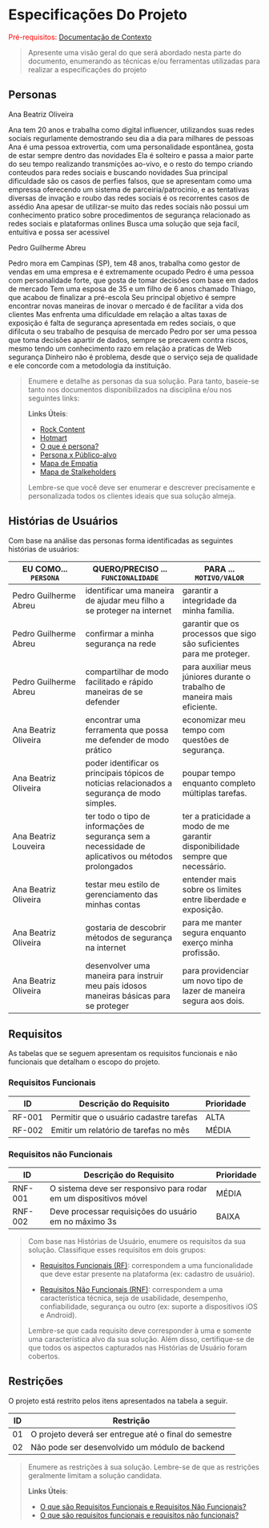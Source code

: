 # Especificações Do Projeto

<span style="color:red">Pré-requisitos: <a href="1-Contexto.md"> Documentação de Contexto</a></span>

> Apresente uma visão geral do que será abordado nesta parte do
> documento, enumerando as técnicas e/ou ferramentas utilizadas para
> realizar a especificações do projeto

## Personas

Ana Beatriz Oliveira

Ana tem 20 anos e trabalha como digital influencer, utilizandos suas redes sociais regurlamente demostrando seu dia a dia para milhares de pessoas
Ana é uma pessoa extrovertia, com uma personalidade espontânea, gosta de estar sempre dentro das novidades
Ela é solteiro e passa a maior parte do seu tempo realizando transmições ao-vivo, e o resto do tempo criando conteudos para redes sociais e buscando novidades
Sua principal dificuldade são os casos de perfies falsos, que se apresentam como uma empressa oferecendo um sistema de parceiria/patrocinio, e as tentativas diversas de invação e roubo das redes sociais é os recorrentes casos de assédio
Ana apesar de utilizar-se muito das redes sociais não possui um conhecimento pratico sobre procedimentos de segurança relacionado as redes sociais e plataformas onlines
Busca uma solução que seja facil, entuitiva e possa ser acessivel

Pedro Guilherme Abreu

Pedro mora em Campinas (SP), tem 48 anos, trabalha como gestor de vendas em uma empresa e é extremamente ocupado
Pedro é uma pessoa com personalidade forte, que gosta de tomar decisões com base em dados de mercado
Tem uma esposa de 35 e um filho de 6 anos chamado Thiago, que acabou de finalizar a pré-escola
Seu principal objetivo é sempre encontrar novas maneiras de inovar o mercado é de facilitar a vida dos clientes
Mas enfrenta uma dificuldade em relação a altas taxas de exposição é falta de segurança apresentada em redes sociais, o que difilcuta o seu trabalho de pesquisa de mercado
Pedro por ser uma pessoa que toma decisões apartir de dados, sempre se precavem contra riscos, mesmo tendo um conhecimento razo em relação a praticas de Web segurança
Dinheiro não é problema, desde que o serviço seja de qualidade e ele concorde com a metodologia da instituição.


> Enumere e detalhe as personas da sua solução. Para
> tanto, baseie-se tanto nos documentos disponibilizados na disciplina
> e/ou nos seguintes links:
>
> **Links Úteis**:
> - [Rock Content](https://rockcontent.com/blog/personas/)
> - [Hotmart](https://blog.hotmart.com/pt-br/como-criar-persona-negocio/)
> - [O que é persona?](https://resultadosdigitais.com.br/blog/persona-o-que-e/)
> - [Persona x Público-alvo](https://flammo.com.br/blog/persona-e-publico-alvo-qual-a-diferenca/)
> - [Mapa de Empatia](https://resultadosdigitais.com.br/blog/mapa-da-empatia/)
> - [Mapa de Stalkeholders](https://www.racecomunicacao.com.br/blog/como-fazer-o-mapeamento-de-stakeholders/)
>
> Lembre-se que você deve ser enumerar e descrever precisamente e
> personalizada todos os clientes ideais que sua solução almeja.

## Histórias de Usuários

Com base na análise das personas forma identificadas as seguintes histórias de usuários:

|EU COMO... `PERSONA`| QUERO/PRECISO ... `FUNCIONALIDADE` |PARA ... `MOTIVO/VALOR`                 |
|--------------------|------------------------------------|----------------------------------------|
|Pedro Guilherme Abreu|identificar uma maneira de ajudar meu filho a se proteger na internet |garantir a integridade da minha família.|            
|Pedro Guilherme Abreu| confirmar a minha segurança na rede |garantir que os processos que sigo são suficientes para me proteger. |
|Pedro Guilherme Abreu|compartilhar de modo facilitado e rápido maneiras de se defender | para auxiliar meus júniores durante o trabalho de maneira mais eficiente.|
|Ana Beatriz Oliveira| encontrar uma ferramenta que possa me defender de modo prático | economizar meu tempo com questões de segurança.|
|Ana Beatriz Oliveira|poder identificar os principais tópicos de noticias relacionados a segurança de modo simples.| poupar tempo enquanto completo múltiplas tarefas.|
|Ana Beatriz Louveira|ter todo o tipo de informações de segurança sem a necessidade de aplicativos ou métodos prolongados | ter a praticidade a modo de me garantir disponibilidade sempre que necessário.|
|Ana Beatriz Oliveira| testar meu estilo de gerenciamento das minhas contas| entender mais sobre os limites entre liberdade e exposição.|
|Ana Beatriz Oliveira| gostaria de descobrir métodos de segurança na internet  | para me manter segura enquanto exerço minha profissão.|
|Ana Beatriz Oliveira| desenvolver uma maneira para instruir meu pais idosos maneiras básicas para se proteger| para providenciar um novo tipo de lazer de  maneira segura aos dois.|

## Requisitos

As tabelas que se seguem apresentam os requisitos funcionais e não funcionais que detalham o escopo do projeto.

### Requisitos Funcionais

|ID    | Descrição do Requisito  | Prioridade |
|------|-----------------------------------------|----|
|RF-001| Permitir que o usuário cadastre tarefas | ALTA | 
|RF-002| Emitir um relatório de tarefas no mês   | MÉDIA |


### Requisitos não Funcionais

|ID     | Descrição do Requisito  |Prioridade |
|-------|-------------------------|----|
|RNF-001| O sistema deve ser responsivo para rodar em um dispositivos móvel | MÉDIA | 
|RNF-002| Deve processar requisições do usuário em no máximo 3s |  BAIXA | 

> Com base nas Histórias de Usuário, enumere os requisitos da sua
> solução. Classifique esses requisitos em dois grupos:
>
> - [Requisitos Funcionais
>   (RF)](https://pt.wikipedia.org/wiki/Requisito_funcional):
>   correspondem a uma funcionalidade que deve estar presente na
>   plataforma (ex: cadastro de usuário).
>
> - [Requisitos Não Funcionais
>   (RNF)](https://pt.wikipedia.org/wiki/Requisito_n%C3%A3o_funcional):
>   correspondem a uma característica técnica, seja de usabilidade,
>   desempenho, confiabilidade, segurança ou outro (ex: suporte a
>   dispositivos iOS e Android).
>
> Lembre-se que cada requisito deve corresponder à uma e somente uma
> característica alvo da sua solução. Além disso, certifique-se de que
> todos os aspectos capturados nas Histórias de Usuário foram cobertos.

## Restrições

O projeto está restrito pelos itens apresentados na tabela a seguir.

|ID| Restrição                                             |
|--|-------------------------------------------------------|
|01| O projeto deverá ser entregue até o final do semestre |
|02| Não pode ser desenvolvido um módulo de backend        |


> Enumere as restrições à sua solução. Lembre-se de que as restrições
> geralmente limitam a solução candidata.
> 
> **Links Úteis**:
> - [O que são Requisitos Funcionais e Requisitos Não Funcionais?](https://codificar.com.br/requisitos-funcionais-nao-funcionais/)
> - [O que são requisitos funcionais e requisitos não funcionais?](https://analisederequisitos.com.br/requisitos-funcionais-e-requisitos-nao-funcionais-o-que-sao/)
